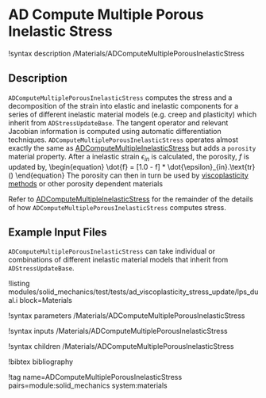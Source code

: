 # AD Compute Multiple Porous Inelastic Stress

!syntax description /Materials/ADComputeMultiplePorousInelasticStress

## Description

`ADComputeMultiplePorousInelasticStress` computes the stress and a decomposition of the strain into
elastic and inelastic components for a series of different inelastic material models (e.g. creep and
plasticity) which inherit from `ADStressUpdateBase`. The tangent operator and relevant Jacobian
information is computed using automatic differentiation techniques.
`ADComputeMultiplePorousInelasticStress` operates almost exactly the same as
[ADComputeMultipleInelasticStress](ADComputeMultipleInelasticStress.md) but adds a `porosity`
material property. After a inelastic strain $\epsilon_{in}$ is calculated, the porosity, $f$ is
updated by,
\begin{equation}
  \dot{f} = [1.0 - f] * \dot{\epsilon}_{in}.\text{tr}()
\end{equation}
The porosity can then in turn be used by [viscoplasticity methods](ADViscoplasticityStressUpdate.md)
or other porosity dependent materials

Refer to [ADComputeMultipleInelasticStress](ADComputeMultipleInelasticStress.md) for the remainder of
the details of how `ADComputeMultiplePorousInelasticStress` computes stress.

## Example Input Files

`ADComputeMultiplePorousInelasticStress` can take individual or combinations of different inelastic
material models that inherit from `ADStressUpdateBase`.

!listing modules/solid_mechanics/test/tests/ad_viscoplasticity_stress_update/lps_dual.i block=Materials

!syntax parameters /Materials/ADComputeMultiplePorousInelasticStress

!syntax inputs /Materials/ADComputeMultiplePorousInelasticStress

!syntax children /Materials/ADComputeMultiplePorousInelasticStress

!bibtex bibliography

!tag name=ADComputeMultiplePorousInelasticStress pairs=module:solid_mechanics system:materials
